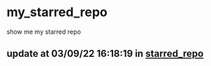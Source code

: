 # my_starred_repo
show me my starred repo

update at 03/09/22 16:18:19 in [starred_repo](./index.html)
---

